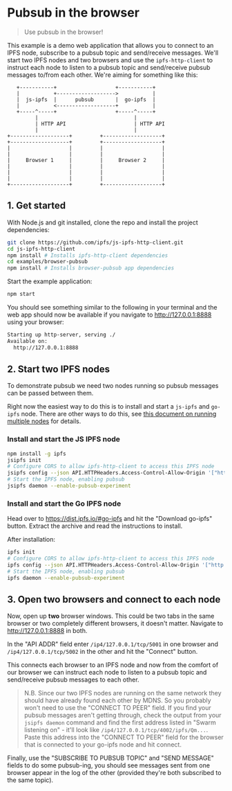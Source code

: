 # Pubsub in the browser

> Use pubsub in the browser!

This example is a demo web application that allows you to connect to an IPFS node, subscribe to a pubsub topic and send/receive messages. We'll start two IPFS nodes and two browsers and use the `ipfs-http-client` to instruct each node to listen to a pubsub topic and send/receive pubsub messages to/from each other. We're aiming for something like this:

```
   +-----------+                   +-----------+
   |           +------------------->           |
   |  js-ipfs  |      pubsub       |  go-ipfs  |
   |           <-------------------+           |
   +-----^-----+                   +-----^-----+
         |                               |
         | HTTP API                      | HTTP API
         |                               |
+-------------------+         +-------------------+
+-------------------+         +-------------------+
|                   |         |                   |
|                   |         |                   |
|     Browser 1     |         |     Browser 2     |
|                   |         |                   |
|                   |         |                   |
|                   |         |                   |
+-------------------+         +-------------------+
```

## 1. Get started

With Node.js and git installed, clone the repo and install the project dependencies:

```sh
git clone https://github.com/ipfs/js-ipfs-http-client.git
cd js-ipfs-http-client
npm install # Installs ipfs-http-client dependencies
cd examples/browser-pubsub
npm install # Installs browser-pubsub app dependencies
```

Start the example application:

```sh
npm start
```

You should see something similar to the following in your terminal and the web app should now be available if you navigate to http://127.0.0.1:8888 using your browser:

```sh
Starting up http-server, serving ./
Available on:
  http://127.0.0.1:8888
```

## 2. Start two IPFS nodes

To demonstrate pubsub we need two nodes running so pubsub messages can be passed between them.

Right now the easiest way to do this is to install and start a `js-ipfs` and `go-ipfs` node. There are other ways to do this, see [this document on running multiple nodes](https://github.com/ipfs/js-ipfs/tree/master/examples/running-multiple-nodes) for details.

### Install and start the JS IPFS node

```sh
npm install -g ipfs
jsipfs init
# Configure CORS to allow ipfs-http-client to access this IPFS node
jsipfs config --json API.HTTPHeaders.Access-Control-Allow-Origin '["http://127.0.0.1:8888"]'
# Start the IPFS node, enabling pubsub
jsipfs daemon --enable-pubsub-experiment
```

### Install and start the Go IPFS node

Head over to https://dist.ipfs.io/#go-ipfs and hit the "Download go-ipfs" button. Extract the archive and read the instructions to install.

After installation:

```sh
ipfs init
# Configure CORS to allow ipfs-http-client to access this IPFS node
ipfs config --json API.HTTPHeaders.Access-Control-Allow-Origin '["http://127.0.0.1:8888"]'
# Start the IPFS node, enabling pubsub
ipfs daemon --enable-pubsub-experiment
```

## 3. Open two browsers and connect to each node

Now, open up **two** browser windows. This could be two tabs in the same browser or two completely different browsers, it doesn't matter. Navigate to http://127.0.0.1:8888 in both.

In the "API ADDR" field enter `/ip4/127.0.0.1/tcp/5001` in one browser and `/ip4/127.0.0.1/tcp/5002` in the other and hit the "Connect" button.

This connects each browser to an IPFS node and now from the comfort of our browser we can instruct each node to listen to a pubsub topic and send/receive pubsub messages to each other.

> N.B. Since our two IPFS nodes are running on the same network they should have already found each other by MDNS. So you probably won't need to use the "CONNECT TO PEER" field. If you find your pubsub messages aren't getting through, check the output from your `jsipfs daemon` command and find the first address listed in "Swarm listening on" - it'll look like `/ip4/127.0.0.1/tcp/4002/ipfs/Qm...`. Paste this address into the "CONNECT TO PEER" field for the browser that is connected to your go-ipfs node and hit connect.

Finally, use the "SUBSCRIBE TO PUBSUB TOPIC" and "SEND MESSAGE" fields to do some pubsub-ing, you should see messages sent from one browser appear in the log of the other (provided they're both subscribed to the same topic).
